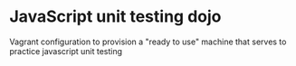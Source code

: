 JavaScript unit testing dojo
===================================

Vagrant configuration to provision a "ready to use" machine that serves to practice javascript unit testing
